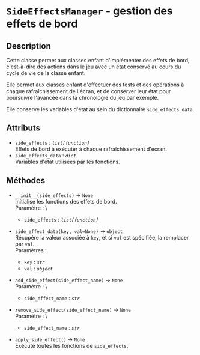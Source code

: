 # `SideEffectsManager` - gestion des effets de bord
## Description
Cette classe permet aux classes enfant d'implémenter des effets de bord, 
c'est-à-dire des actions dans le jeu avec un état conservé au cours du cycle de vie de la classe enfant.

Elle permet aux classes enfant d'effectuer des tests et des opérations à chaque rafraîchissement de l'écran,
et de conserver leur état pour poursuivre l'avancée dans la chronologie du jeu par exemple.

Elle conserve les variables d'état au sein du dictionnaire `side_effects_data`.

## Attributs
- `side_effects` : *`list[function]`* \
  Effets de bord à exécuter à chaque rafraîchissement d'écran.
- `side_effects_data` : *`dict`* \
  Variables d'état utilisées par les fonctions.

## Méthodes
- `__init__(side_effects)` &rarr; `None` \
  Initialise les fonctions des effets de bord. \
  Paramètre : \
  * `side_effects` : *`list[function]`*

- `side_effect_data(key, val=None)` &rarr; `object` \
  Récupére la valeur associée à `key`, et si `val` est spécifiée, la remplacer par `val`. \
  Paramètres :
  * `key` : *`str`*
  * `val` : *`object`*

- `add_side_effect(side_effect_name)` &rarr; `None` \
  Paramètre : \
  * `side_effect_name` : *`str`*

- `remove_side_effect(side_effect_name)` &rarr; `None` \
  Paramètre : \
  * `side_effect_name` : *`str`*

- `apply_side_effect()` &rarr; `None` \
  Exécute toutes les fonctions de `side_effects`.